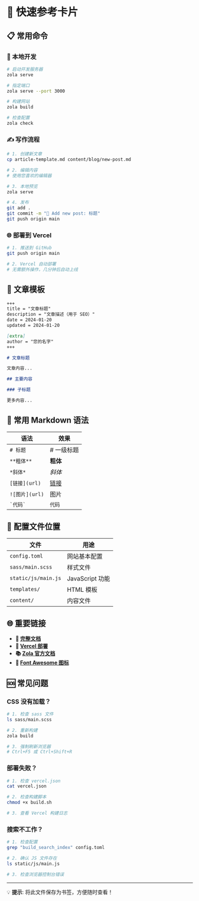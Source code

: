 # 🚀 快速参考卡片

## 📋 常用命令

### 🔧 本地开发
```bash
# 启动开发服务器
zola serve

# 指定端口
zola serve --port 3000

# 构建网站
zola build

# 检查配置
zola check
```

### ✍️ 写作流程
```bash
# 1. 创建新文章
cp article-template.md content/blog/new-post.md

# 2. 编辑内容
# 使用您喜欢的编辑器

# 3. 本地预览
zola serve

# 4. 发布
git add .
git commit -m "📝 Add new post: 标题"
git push origin main
```

### 🌐 部署到 Vercel
```bash
# 1. 推送到 GitHub
git push origin main

# 2. Vercel 自动部署
# 无需额外操作，几分钟后自动上线
```

## 📝 文章模板

```markdown
+++
title = "文章标题"
description = "文章描述（用于 SEO）"
date = 2024-01-20
updated = 2024-01-20

[extra]
author = "您的名字"
+++

# 文章标题

文章内容...

## 主要内容

### 子标题

更多内容...
```

## 🎨 常用 Markdown 语法

| 语法 | 效果 |
|------|------|
| `# 标题` | # 一级标题 |
| `**粗体**` | **粗体** |
| `*斜体*` | *斜体* |
| `[链接](url)` | [链接](url) |
| `![图片](url)` | 图片 |
| `` `代码` `` | `代码` |

## 🔧 配置文件位置

| 文件 | 用途 |
|------|------|
| `config.toml` | 网站基本配置 |
| `sass/main.scss` | 样式文件 |
| `static/js/main.js` | JavaScript 功能 |
| `templates/` | HTML 模板 |
| `content/` | 内容文件 |

## 🌐 重要链接

- **📖 [完整文档](DOCUMENTATION.md)**
- **🚀 [Vercel 部署](https://vercel.com)**
- **📚 [Zola 官方文档](https://www.getzola.org/documentation/)**
- **🎨 [Font Awesome 图标](https://fontawesome.com/icons)**

## 🆘 常见问题

### CSS 没有加载？
```bash
# 1. 检查 sass 文件
ls sass/main.scss

# 2. 重新构建
zola build

# 3. 强制刷新浏览器
# Ctrl+F5 或 Ctrl+Shift+R
```

### 部署失败？
```bash
# 1. 检查 vercel.json
cat vercel.json

# 2. 检查构建脚本
chmod +x build.sh

# 3. 查看 Vercel 构建日志
```

### 搜索不工作？
```bash
# 1. 检查配置
grep "build_search_index" config.toml

# 2. 确认 JS 文件存在
ls static/js/main.js

# 3. 检查浏览器控制台错误
```

---

💡 **提示**: 将此文件保存为书签，方便随时查看！
